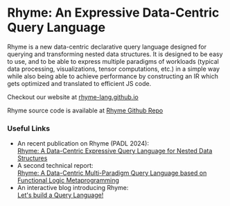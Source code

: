 # Rhyme: An Expressive Data-Centric Query Language

Rhyme is a new data-centric declarative query language designed for querying and transforming nested data structures.
It is designed to be easy to use, and to be able to express multiple paradigms of workloads
(typical data processing, visualizations, tensor computations, etc.) in a simple way while also being able to
achieve performance by constructing an IR which gets optimized and translated to efficient JS code.

Checkout our website at [rhyme-lang.github.io](https://rhyme-lang.github.io/)

Rhyme source code is available at [Rhyme Github Repo](https://github.com/rhyme-lang/rhyme)

### Useful Links
- An recent publication on Rhyme (PADL 2024):  
  [Rhyme: A Data-Centric Expressive Query Language for Nested Data Structures](https://www.cs.purdue.edu/homes/rompf/papers/abeysinghe-padl24.pdf)
- A second technical report:  
  [Rhyme: A Data-Centric Multi-Paradigm Query Language based on Functional Logic Metaprogramming](https://www.cs.purdue.edu/homes/rompf/papers/abeysinghe-preprint2401.pdf)
- An interactive blog introducing Rhyme:  
  [Let's build a Query Language!](https://tiarkrompf.github.io/notes/?/js-queries/)
